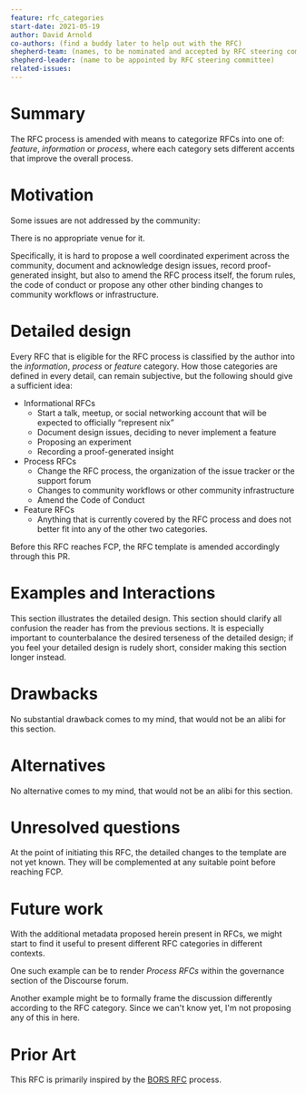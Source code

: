 ```yaml
---
feature: rfc_categories
start-date: 2021-05-19
author: David Arnold
co-authors: (find a buddy later to help out with the RFC)
shepherd-team: (names, to be nominated and accepted by RFC steering committee)
shepherd-leader: (name to be appointed by RFC steering committee)
related-issues:
---
```


# Summary
[summary]: #summary

The RFC process is amended with means to categorize RFCs into one of: _feature_, 
_information_ or _process_, where each category sets different accents that
improve the overall process.

# Motivation
[motivation]: #motivation

Some issues are not addressed by the community:

There is no appropriate venue for it. 

Specifically, it is hard to propose a well coordinated experiment across the community,
document and acknowledge design issues, record proof-generated insight, but also to
amend the RFC process itself, the forum rules, the code of conduct or propose any other 
other binding changes to community workflows or infrastructure.

# Detailed design
[design]: #detailed-design

Every RFC that is eligible for the RFC process is classified by the author into the
_information_, _process_ or _feature_ category. How those categories are defined in every
detail, can remain subjective, but the following should give a sufficient idea:

- Informational RFCs
  - Start a talk, meetup, or social networking account that will be expected to officially “represent nix”
  - Document design issues, deciding to never implement a feature
  - Proposing an experiment
  - Recording a proof-generated insight   
- Process RFCs
  - Change the RFC process, the organization of the issue tracker or the support forum
  - Changes to community workflows or other community infrastructure
  - Amend the Code of Conduct        
- Feature RFCs
  - Anything that is currently covered by the RFC process and does not better fit into
    any of the other two categories.

Before this RFC reaches FCP, the RFC template is amended accordingly through this PR.

# Examples and Interactions
[examples-and-interactions]: #examples-and-interactions

This section illustrates the detailed design. This section should clarify all
confusion the reader has from the previous sections. It is especially important
to counterbalance the desired terseness of the detailed design; if you feel
your detailed design is rudely short, consider making this section longer
instead.

# Drawbacks
[drawbacks]: #drawbacks

No substantial drawback comes to my mind, that would not be an alibi for this section.

# Alternatives
[alternatives]: #alternatives

No alternative comes to my mind, that would not be an alibi for this section.

# Unresolved questions
[unresolved]: #unresolved-questions

At the point of initiating this RFC, the detailed changes to the template are not yet known.
They will be complemented at any suitable point before reaching FCP.

# Future work
[future]: #future-work

With the additional metadata proposed herein present in RFCs, we might start to find it useful
to present different RFC categories in different contexts.

One such example can be to render
_Process RFCs_ within the governance section of the Discourse forum.

Another example might be to formally frame the discussion differently according to the RFC category.
Since we can't know yet, I'm not proposing any of this in here.

# Prior Art

This RFC is primarily inspired by the [BORS RFC][bors-rfc] process.

[bors-rfc]: https://bors.tech/rfcs/
